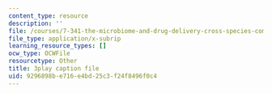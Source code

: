 ```yaml
---
content_type: resource
description: ''
file: /courses/7-341-the-microbiome-and-drug-delivery-cross-species-communication-in-health-and-disease-spring-2018/9296898be716e4bd25c3f24f8496f0c4_blD8f7MOhFQ.srt
file_type: application/x-subrip
learning_resource_types: []
ocw_type: OCWFile
resourcetype: Other
title: 3play caption file
uid: 9296898b-e716-e4bd-25c3-f24f8496f0c4
---
```

